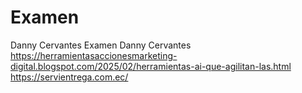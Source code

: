 # Examen
Danny Cervantes Examen
Danny Cervantes
https://herramientasaccionesmarketing-digital.blogspot.com/2025/02/herramientas-ai-que-agilitan-las.html
https://servientrega.com.ec/
